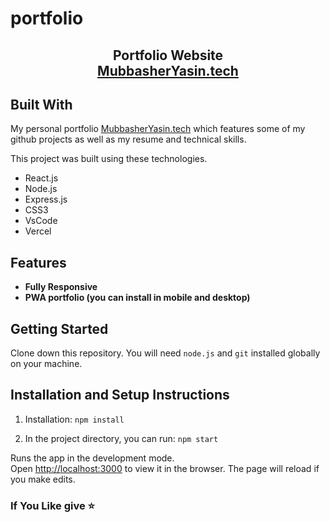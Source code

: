 # portfolio


<h2 align="center">
  Portfolio Website<br/>
  <a href="https://www.MubbasherYasin.tech/" target="_blank">MubbasherYasin.tech</a>
</h2>


## Built With

My personal portfolio <a href="https://www.MubbasherYasin.tech/" target="_blank">MubbasherYasin.tech</a> which features some of my github projects as well as my resume and technical skills.<br/>

This project was built using these technologies.

- React.js
- Node.js
- Express.js
- CSS3
- VsCode
- Vercel

## Features
- **Fully Responsive**
- **PWA portfolio (you can install in mobile and desktop)**

## Getting Started

Clone down this repository. You will need `node.js` and `git` installed globally on your machine.

## Installation and Setup Instructions

1. Installation: `npm install`

2. In the project directory, you can run: `npm start`

Runs the app in the development mode.\
Open [http://localhost:3000](http://localhost:3000) to view it in the browser.
The page will reload if you make edits.


### If You Like give ⭐



